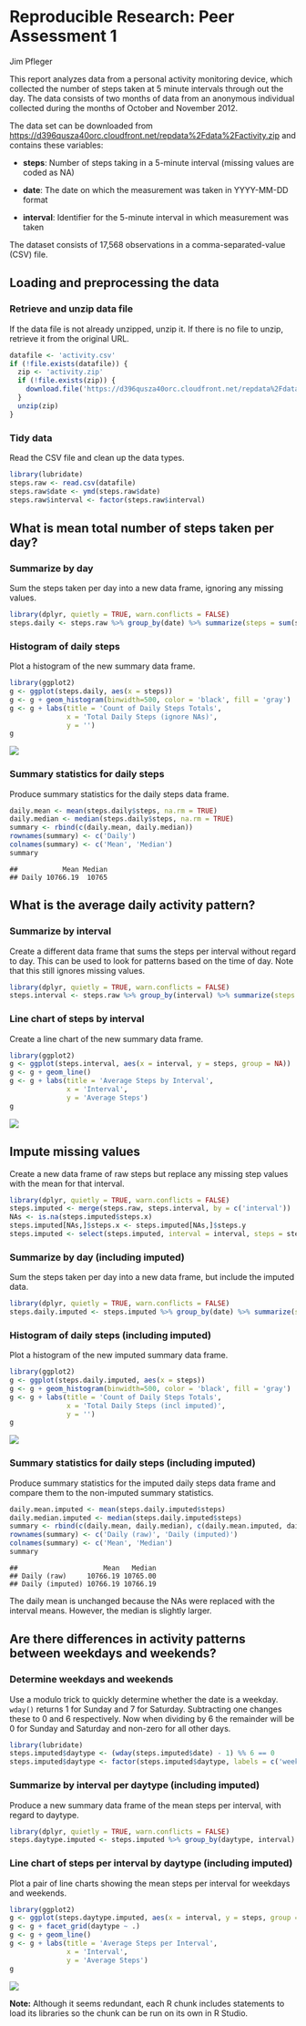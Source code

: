 # Reproducible Research: Peer Assessment 1
Jim Pfleger  

This report analyzes data from a personal activity monitoring device, which collected the number of steps taken at 5 minute intervals through out the day. The data consists of two months of data from an anonymous individual collected during the months of October and November 2012.

The data set can be downloaded from https://d396qusza40orc.cloudfront.net/repdata%2Fdata%2Factivity.zip and contains these variables:

* **steps**: Number of steps taking in a 5-minute interval (missing values are coded as NA)

* **date**: The date on which the measurement was taken in YYYY-MM-DD format

* **interval**: Identifier for the 5-minute interval in which measurement was taken

The dataset consists of 17,568 observations in a comma-separated-value (CSV) file.

## Loading and preprocessing the data

### Retrieve and unzip data file

If the data file is not already unzipped, unzip it. If there is no file to unzip, retrieve it from the original URL.


```r
datafile <- 'activity.csv'
if (!file.exists(datafile)) {
  zip <- 'activity.zip'
  if (!file.exists(zip)) {
    download.file('https://d396qusza40orc.cloudfront.net/repdata%2Fdata%2Factivity.zip', zip, method = 'libcurl')
  }
  unzip(zip)
}
```

### Tidy data

Read the CSV file and clean up the data types.


```r
library(lubridate)
steps.raw <- read.csv(datafile)
steps.raw$date <- ymd(steps.raw$date)
steps.raw$interval <- factor(steps.raw$interval)
```

## What is mean total number of steps taken per day?

### Summarize by day

Sum the steps taken per day into a new data frame, ignoring any missing values.


```r
library(dplyr, quietly = TRUE, warn.conflicts = FALSE)
steps.daily <- steps.raw %>% group_by(date) %>% summarize(steps = sum(steps))
```

### Histogram of daily steps

Plot a histogram of the new summary data frame.


```r
library(ggplot2)
g <- ggplot(steps.daily, aes(x = steps))
g <- g + geom_histogram(binwidth=500, color = 'black', fill = 'gray')
g <- g + labs(title = 'Count of Daily Steps Totals',
              x = 'Total Daily Steps (ignore NAs)',
              y = '')
g
```

![](PA1_template_files/figure-html/unnamed-chunk-4-1.png) 

### Summary statistics for daily steps

Produce summary statistics for the daily steps data frame.


```r
daily.mean <- mean(steps.daily$steps, na.rm = TRUE)
daily.median <- median(steps.daily$steps, na.rm = TRUE)
summary <- rbind(c(daily.mean, daily.median))
rownames(summary) <- c('Daily')
colnames(summary) <- c('Mean', 'Median')
summary
```

```
##           Mean Median
## Daily 10766.19  10765
```

## What is the average daily activity pattern?

### Summarize by interval

Create a different data frame that sums the steps per interval without regard to day. This can be used to look for patterns based on the time of day. Note that this still ignores missing values.


```r
library(dplyr, quietly = TRUE, warn.conflicts = FALSE)
steps.interval <- steps.raw %>% group_by(interval) %>% summarize(steps = mean(steps, na.rm = TRUE))
```

### Line chart of steps by interval

Create a line chart of the new summary data frame.


```r
library(ggplot2)
g <- ggplot(steps.interval, aes(x = interval, y = steps, group = NA))
g <- g + geom_line()
g <- g + labs(title = 'Average Steps by Interval',
              x = 'Interval',
              y = 'Average Steps')
g
```

![](PA1_template_files/figure-html/unnamed-chunk-7-1.png) 

## Impute missing values

Create a new data frame of raw steps but replace any missing step values with the mean for that interval.


```r
library(dplyr, quietly = TRUE, warn.conflicts = FALSE)
steps.imputed <- merge(steps.raw, steps.interval, by = c('interval'))
NAs <- is.na(steps.imputed$steps.x)
steps.imputed[NAs,]$steps.x <- steps.imputed[NAs,]$steps.y
steps.imputed <- select(steps.imputed, interval = interval, steps = steps.x, date = date)
```

### Summarize by day (including imputed)

Sum the steps taken per day into a new data frame, but include the imputed data.


```r
library(dplyr, quietly = TRUE, warn.conflicts = FALSE)
steps.daily.imputed <- steps.imputed %>% group_by(date) %>% summarize(steps = sum(steps))
```

### Histogram of daily steps (including imputed)

Plot a histogram of the new imputed summary data frame.


```r
library(ggplot2)
g <- ggplot(steps.daily.imputed, aes(x = steps))
g <- g + geom_histogram(binwidth=500, color = 'black', fill = 'gray')
g <- g + labs(title = 'Count of Daily Steps Totals',
              x = 'Total Daily Steps (incl imputed)',
              y = '')
g
```

![](PA1_template_files/figure-html/unnamed-chunk-10-1.png) 

### Summary statistics for daily steps (including imputed)

Produce summary statistics for the imputed daily steps data frame and compare them to the non-imputed summary statistics.


```r
daily.mean.imputed <- mean(steps.daily.imputed$steps)
daily.median.imputed <- median(steps.daily.imputed$steps)
summary <- rbind(c(daily.mean, daily.median), c(daily.mean.imputed, daily.median.imputed))
rownames(summary) <- c('Daily (raw)', 'Daily (imputed)')
colnames(summary) <- c('Mean', 'Median')
summary
```

```
##                     Mean   Median
## Daily (raw)     10766.19 10765.00
## Daily (imputed) 10766.19 10766.19
```

The daily mean is unchanged because the NAs were replaced with the interval means. However, the median is slightly larger.

## Are there differences in activity patterns between weekdays and weekends?

### Determine weekdays and weekends

Use a modulo trick to quickly determine whether the date is a weekday. `wday()` returns 1 for Sunday and 7 for Saturday. Subtracting one changes these to 0 and 6 respectively. Now when dividing by 6 the remainder will be 0 for Sunday and Saturday and non-zero for all other days.


```r
library(lubridate)
steps.imputed$daytype <- (wday(steps.imputed$date) - 1) %% 6 == 0 
steps.imputed$daytype <- factor(steps.imputed$daytype, labels = c('weekday', 'weekend'))
```

### Summarize by interval per daytype (including imputed)

Produce a new summary data frame of the mean steps per interval, with regard to daytype.


```r
library(dplyr, quietly = TRUE, warn.conflicts = FALSE)
steps.daytype.imputed <- steps.imputed %>% group_by(daytype, interval) %>% summarize(steps = mean(steps))
```

### Line chart of steps per interval by daytype (including imputed)

Plot a pair of line charts showing the mean steps per interval for weekdays and weekends.


```r
library(ggplot2)
g <- ggplot(steps.daytype.imputed, aes(x = interval, y = steps, group = NA))
g <- g + facet_grid(daytype ~ .)
g <- g + geom_line()
g <- g + labs(title = 'Average Steps per Interval',
              x = 'Interval',
              y = 'Average Steps')
g
```

![](PA1_template_files/figure-html/unnamed-chunk-14-1.png) 

**Note:** Although it seems redundant, each R chunk includes statements to load its libraries so the chunk can be run on its own in R Studio.
